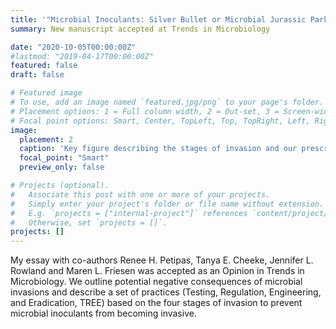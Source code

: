 ```yaml
---
title: '"Microbial Inoculants: Silver Bullet or Microbial Jurassic Park?” Accepted!'
summary: New manuscript accepted at Trends in Microbiology

date: "2020-10-05T00:00:00Z"
#lastmod: "2019-04-17T00:00:00Z"
featured: false
draft: false

# Featured image
# To use, add an image named `featured.jpg/png` to your page's folder.
# Placement options: 1 = Full column width, 2 = Out-set, 3 = Screen-width
# Focal point options: Smart, Center, TopLeft, Top, TopRight, Left, Right, BottomLeft, Bottom, BottomRight
image:
  placement: 2
  caption: 'Key figure describing the stages of invasion and our prescribed interventions'
  focal_point: "Smart"
  preview_only: false

# Projects (optional).
#   Associate this post with one or more of your projects.
#   Simply enter your project's folder or file name without extension.
#   E.g. `projects = ["internal-project"]` references `content/project/deep-learning/index.md`.
#   Otherwise, set `projects = []`.
projects: []
---
```


My essay with co-authors Renee H. Petipas, Tanya E. Cheeke, Jennifer L. Rowland and Maren L. Friesen was accepted as an Opinion in Trends in Microbiology.  We outline potential negative consequences of microbial invasions and describe a set of practices (Testing, Regulation, Engineering, and Eradication, TREE) based on the four stages of invasion to prevent microbial inoculants from becoming invasive.